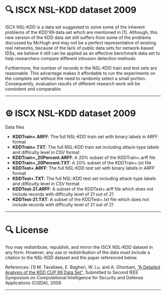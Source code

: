 # 🔍 ISCX NSL-KDD dataset 2009

ISCX NSL-KDD is a data set suggested to solve some of the inherent problems of the KDD'99 data set which are mentioned in [1]. Although, this new version of the KDD data set still suffers from some of the problems discussed by McHugh and may not be a perfect representative of existing real networks, because of the lack of public data sets for network-based IDSs, we believe it still can be applied as an effective benchmark data set to help researchers compare different intrusion detection methods.

Furthermore, the number of records in the NSL-KDD train and test sets are reasonable. This advantage makes it affordable to run the experiments on the complete set without the need to randomly select a small portion. Consequently, evaluation results of different research work will be consistent and comparable.

---
# ⚙️ ISCX NSL-KDD dataset 2009

Data files

- **KDDTrain+.ARFF**: The full NSL-KDD train set with binary labels in ARFF format
- **KDDTrain+.TXT**: The full NSL-KDD train set including attack-type labels and difficulty level in CSV format
- **KDDTrain+_20Percent.ARFF**: A 20% subset of the KDDTrain+.arff file
- **KDDTrain+_20Percent.TXT**: A 20% subset of the KDDTrain+.txt file
- **KDDTest+.ARFF**: The full NSL-KDD test set with binary labels in ARFF format
- **KDDTest+.TXT**: The full NSL-KDD test set including attack-type labels and difficulty level in CSV format
- **KDDTest-21.ARFF**: A subset of the KDDTest+.arff file which does not include records with difficulty level of 21 out of 21
- **KDDTest-21.TXT**: A subset of the KDDTest+.txt file which does not include records with difficulty level of 21 out of 21

---
# 🔍 License
You may redistribute, republish, and mirror the ISCX NSL-KDD dataset in any form. However, any use or redistribution of the data must include a citation to the NSL-KDD dataset and the paper referenced below.

References: [1] M. Tavallaee, E. Bagheri, W. Lu, and A. Ghorbani, [“A Detailed Analysis of the KDD CUP 99 Data Set",](https://ieeexplore.ieee.org/document/5356528) Submitted to Second IEEE Symposium on Computational Intelligence for Security and Defense Applications (CISDA), 2009.

--- 
